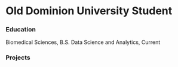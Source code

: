 # Old Dominion University Student

### Education
Biomedical Sciences, B.S.
Data Science and Analytics, Current

### Projects
